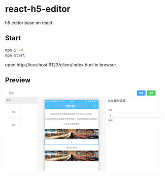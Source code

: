 # react-h5-editor
h5 editor base on react

## Start
```sh
npm i -d 
npm start
```

open http://localhost:9123/client/index.html in browser.

## Preview

<img src="docs/image/preview-min.png"  alt="preview" align=center />
